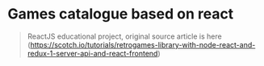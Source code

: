 # Games catalogue based on react

> ReactJS educational project, original source article is here (https://scotch.io/tutorials/retrogames-library-with-node-react-and-redux-1-server-api-and-react-frontend)
